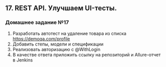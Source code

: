## 17. REST API. Улучшаем UI-тесты. 
### Домашнее задание №17

1. Разработать автотест на удаление товара из списка https://demoqa.com/profile  
2. Добавить степы, модели и спецификации  
3. Реализовать авторизацию с @WithLogin  
4. В качестве ответа приложить ссылку на репозиторий и Allure-отчет в Jenkins  
